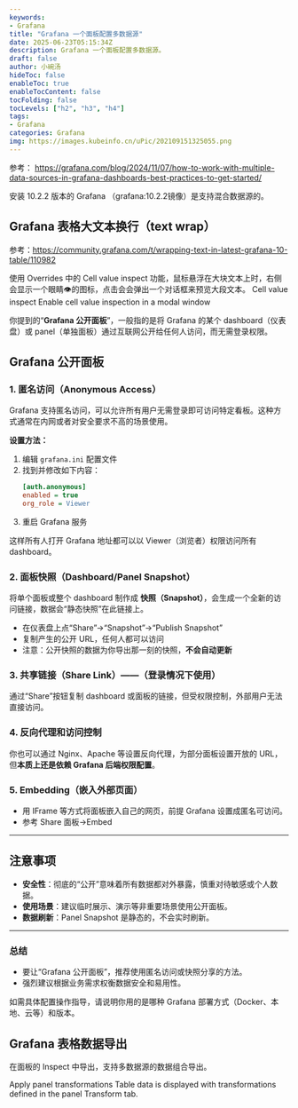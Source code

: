 ```yaml
---
keywords:
- Grafana
title: "Grafana 一个面板配置多数据源"
date: 2025-06-23T05:15:34Z
description: Grafana 一个面板配置多数据源。
draft: false
author: 小碗汤
hideToc: false
enableToc: true
enableTocContent: false
tocFolding: false
tocLevels: ["h2", "h3", "h4"]
tags:
- Grafana
categories: Grafana
img: https://images.kubeinfo.cn/uPic/202109151325055.png
---
```


参考：
https://grafana.com/blog/2024/11/07/how-to-work-with-multiple-data-sources-in-grafana-dashboards-best-practices-to-get-started/

安装 10.2.2 版本的 Grafana （grafana:10.2.2镜像）是支持混合数据源的。


## Grafana 表格大文本换行（text wrap）

参考：https://community.grafana.com/t/wrapping-text-in-latest-grafana-10-table/110982

使用 Overrides 中的 Cell value inspect 功能，鼠标悬浮在大块文本上时，右侧会显示一个眼睛👁的图标，点击会会弹出一个对话框来预览大段文本。
Cell value inspect
Enable cell value inspection in a modal window




你提到的“**Grafana 公开面板**”，一般指的是将 Grafana 的某个 dashboard（仪表盘）或 panel（单独面板）通过互联网公开给任何人访问，而无需登录权限。

## Grafana 公开面板

### 1. 匿名访问（Anonymous Access）
Grafana 支持匿名访问，可以允许所有用户无需登录即可访问特定看板。这种方式通常在内网或者对安全要求不高的场景使用。

**设置方法：**
1. 编辑 `grafana.ini` 配置文件
2. 找到并修改如下内容：
   ```ini
   [auth.anonymous]
   enabled = true
   org_role = Viewer
   ```
3. 重启 Grafana 服务

这样所有人打开 Grafana 地址都可以以 Viewer（浏览者）权限访问所有 dashboard。

### 2. 面板快照（Dashboard/Panel Snapshot）
将单个面板或整个 dashboard 制作成 **快照（Snapshot）**，会生成一个全新的访问链接，数据会“静态快照”在此链接上。

- 在仪表盘上点“Share”→“Snapshot”→“Publish Snapshot”
- 复制产生的公开 URL，任何人都可以访问
- 注意：公开快照的数据为你导出那一刻的快照，**不会自动更新**

### 3. 共享链接（Share Link）——（登录情况下使用）
通过“Share”按钮复制 dashboard 或面板的链接，但受权限控制，外部用户无法直接访问。

### 4. 反向代理和访问控制
你也可以通过 Nginx、Apache 等设置反向代理，为部分面板设置开放的 URL，但**本质上还是依赖 Grafana 后端权限配置**。

### 5. Embedding（嵌入外部页面）
- 用 IFrame 等方式将面板嵌入自己的网页，前提 Grafana 设置成匿名可访问。
- 参考 Share 面板→Embed

---

## 注意事项

- **安全性**：彻底的“公开”意味着所有数据都对外暴露，慎重对待敏感或个人数据。
- **使用场景**：建议临时展示、演示等非重要场景使用公开面板。
- **数据刷新**：Panel Snapshot 是静态的，不会实时刷新。

---

### 总结

- 要让“Grafana 公开面板”，推荐使用匿名访问或快照分享的方法。
- 强烈建议根据业务需求权衡数据安全和易用性。

如需具体配置操作指导，请说明你用的是哪种 Grafana 部署方式（Docker、本地、云等）和版本。

## Grafana 表格数据导出

在面板的 Inspect 中导出，支持多数据源的数据组合导出。

Apply panel transformations
Table data is displayed with transformations defined in the panel Transform tab.